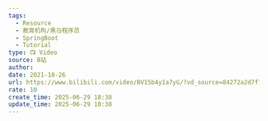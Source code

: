 ```yaml
---
tags:
  - Resource
  - 教育机构/黑马程序员
  - SpringBoot
  - Tutorial
type: 📺 Video
source: B站
author: 
date: 2021-10-26
url: https://www.bilibili.com/video/BV15b4y1a7yG/?vd_source=84272a2d7f72158b38778819be5bc6ad
rate: 10
create_time: 2025-06-29 18:38
update_time: 2025-06-29 18:38
---
```

